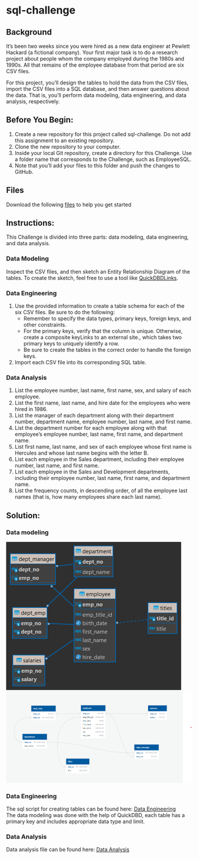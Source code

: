 # **sql-challenge**  
## **Background**  
It’s been two weeks since you were hired as a new data engineer at Pewlett Hackard (a fictional company). Your first major task is to do a research project about people whom the company employed during the 1980s and 1990s. All that remains of the employee database from that period are six CSV files.  

For this project, you’ll design the tables to hold the data from the CSV files, import the CSV files into a SQL database, and then answer questions about the data. That is, you’ll perform data modeling, data engineering, and data analysis, respectively.  

## Before You Begin:
1. Create a new repository for this project called sql-challenge. Do not add this assignment to an existing repository.
2. Clone the new repository to your computer.
3. Inside your local Git repository, create a directory for this Challenge. Use a folder name that corresponds to the Challenge, such as EmployeeSQL.
4. Note that you’ll add your files to this folder and push the changes to GitHub.

## Files
Download the following [files](/EmployeeSQL/) to help you get started

## Instructions:
This Challenge is divided into three parts: data modeling, data engineering, and data analysis.

### **Data Modeling**

Inspect the CSV files, and then sketch an Entity Relationship Diagram of the tables. To create the sketch, feel free to use a tool like [QuickDBDLinks](https://www.quickdatabasediagrams.com/ ).  
### **Data Engineering**
1. Use the provided information to create a table schema for each of the six CSV files. Be sure to do the following:
    - Remember to specify the data types, primary keys, foreign keys, and other constraints.
    - For the primary keys, verify that the column is unique. Otherwise, create a composite keyLinks to an external site., which takes two primary keys to uniquely identify a row.
    - Be sure to create the tables in the correct order to handle the foreign keys.
2. Import each CSV file into its corresponding SQL table. 
### **Data Analysis**   
1. List the employee number, last name, first name, sex, and salary of each employee.
2. List the first name, last name, and hire date for the employees who were hired in 1986.
3. List the manager of each department along with their department number, department name, employee number, last name, and first name.
4. List the department number for each employee along with that employee’s employee number, last name, first name, and department name.
5. List first name, last name, and sex of each employee whose first name is Hercules and whose last name begins with the letter B.
6. List each employee in the Sales department, including their employee number, last name, and first name.
7. List each employee in the Sales and Development departments, including their employee number, last name, first name, and department name.
8.  List the frequency counts, in descending order, of all the employee last names (that is, how many employees share each last name).  
## Solution:

### Data modeling
![ERD](/EmployeeSQL/module_9%20-%20sql_challenge.png)
![ERD](/EmployeeSQL/quickdbd.png)

### Data Engineering
The sql script for creating tables can be found here:
[Data Engineering](/EmployeeSQL/modeling_eng.sql)  
The data modeling was done with the help of QuickDBD, each table has a primary key and includes appropriate data type and limit. 


### Data Analysis
Data analysis file can be found here: [Data Analysis](/EmployeeSQL/Data_Analysis.sql)  


